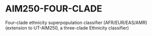 # AIM250-FOUR-CLADE
Four-clade ethnicity superpopulation classifier (AFR/EUR/EAS/AMR) (extension to UT-AIM250, a three-clade Ethnicity classifier)
